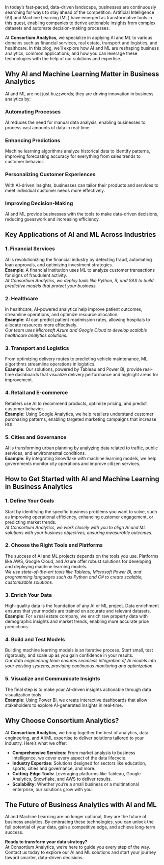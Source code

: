 In today’s fast-paced, data-driven landscape, businesses are continuously searching for ways to stay ahead of the competition. Artificial Intelligence (AI) and Machine Learning (ML) have emerged as transformative tools in this quest, enabling companies to derive actionable insights from complex datasets and automate decision-making processes.

At **Consortium Analytics**, we specialize in applying AI and ML to various domains such as financial services, real estate, transport and logistics, and healthcare. In this blog, we’ll explore how AI and ML are reshaping business analytics, common applications, and how you can leverage these technologies with the help of our solutions and expertise.

## Why AI and Machine Learning Matter in Business Analytics

AI and ML are not just buzzwords; they are driving innovation in business analytics by:

### Automating Processes

AI reduces the need for manual data analysis, enabling businesses to process vast amounts of data in real-time.

### Enhancing Predictions

Machine learning algorithms analyze historical data to identify patterns, improving forecasting accuracy for everything from sales trends to customer behavior.

### Personalizing Customer Experiences

With AI-driven insights, businesses can tailor their products and services to meet individual customer needs more effectively.

### Improving Decision-Making

AI and ML provide businesses with the tools to make data-driven decisions, reducing guesswork and increasing efficiency.

## Key Applications of AI and ML Across Industries

### 1. Financial Services

AI is revolutionizing the financial industry by detecting fraud, automating loan approvals, and optimizing investment strategies.  
**Example:** A financial institution uses ML to analyze customer transactions for signs of fraudulent activity.  
_At Consortium Analytics, we deploy tools like Python, R, and SAS to build predictive models that protect your business._

### 2. Healthcare

In healthcare, AI-powered analytics help improve patient outcomes, streamline operations, and optimize resource allocation.  
**Example:** AI can predict patient readmission rates, allowing hospitals to allocate resources more effectively.  
_Our team uses Microsoft Azure and Google Cloud to develop scalable healthcare analytics solutions._

### 3. Transport and Logistics

From optimizing delivery routes to predicting vehicle maintenance, ML algorithms streamline operations in logistics.  
**Example:** Our solutions, powered by Tableau and Power BI, provide real-time dashboards that visualize delivery performance and highlight areas for improvement.

### 4. Retail and E-commerce

Retailers use AI to recommend products, optimize pricing, and predict customer behavior.  
**Example:** Using Google Analytics, we help retailers understand customer purchasing patterns, enabling targeted marketing campaigns that increase ROI.

### 5. Cities and Governance

AI is transforming urban planning by analyzing data related to traffic, public services, and environmental conditions.  
**Example:** By integrating Snowflake with machine learning models, we help governments monitor city operations and improve citizen services.

## How to Get Started with AI and Machine Learning in Business Analytics

### 1. Define Your Goals

Start by identifying the specific business problems you want to solve, such as improving operational efficiency, enhancing customer engagement, or predicting market trends.  
_At Consortium Analytics, we work closely with you to align AI and ML solutions with your business objectives, ensuring measurable outcomes._

### 2. Choose the Right Tools and Platforms

The success of AI and ML projects depends on the tools you use. Platforms like AWS, Google Cloud, and Azure offer robust solutions for developing and deploying machine learning models.  
_We use state-of-the-art tools like Tableau, Microsoft Power BI, and programming languages such as Python and C# to create scalable, customizable solutions._

### 3. Enrich Your Data

High-quality data is the foundation of any AI or ML project. Data enrichment ensures that your models are trained on accurate and relevant datasets.  
**Example:** For a real estate company, we enrich raw property data with demographic insights and market trends, enabling more accurate price predictions.

### 4. Build and Test Models

Building machine learning models is an iterative process. Start small, test rigorously, and scale up as you gain confidence in your results.  
_Our data engineering team ensures seamless integration of AI models into your existing systems, providing continuous monitoring and optimization._

### 5. Visualize and Communicate Insights

The final step is to make your AI-driven insights actionable through data visualization tools.  
**Example:** Using Power BI, we create interactive dashboards that allow stakeholders to explore AI-generated insights in real-time.

## Why Choose Consortium Analytics?

At **Consortium Analytics**, we bring together the best of analytics, data engineering, and AI/ML expertise to deliver solutions tailored to your industry. Here’s what we offer:

- **Comprehensive Services:** From market analysis to business intelligence, we cover every aspect of the data lifecycle.
- **Industry Expertise:** Solutions designed for sectors like education, sports, cities and governance, and more.
- **Cutting-Edge Tools:** Leveraging platforms like Tableau, Google Analytics, Snowflake, and AWS to deliver results.
- **Scalability:** Whether you’re a small business or a multinational enterprise, our solutions grow with you.

## The Future of Business Analytics with AI and ML

AI and Machine Learning are no longer optional; they are the future of business analytics. By embracing these technologies, you can unlock the full potential of your data, gain a competitive edge, and achieve long-term success.

**Ready to transform your data strategy?**  
At Consortium Analytics, we’re here to guide you every step of the way. Contact us today to explore our AI and ML solutions and start your journey toward smarter, data-driven decisions.
